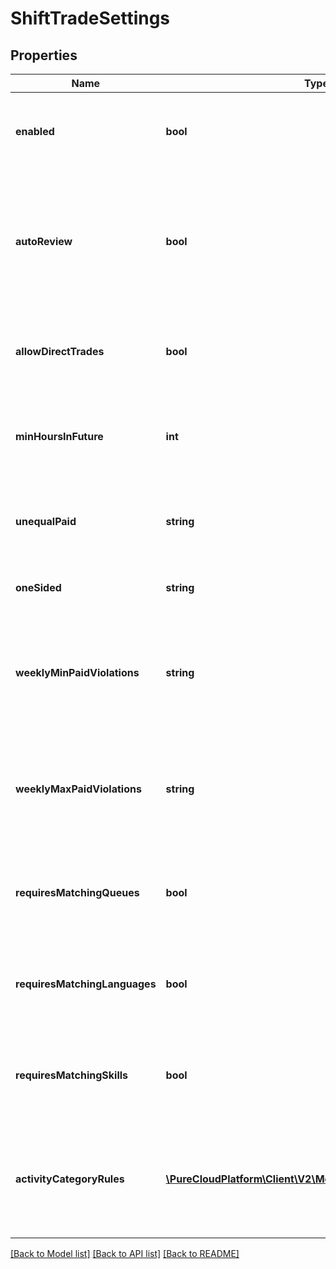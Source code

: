 # ShiftTradeSettings

## Properties
Name | Type | Description | Notes
------------ | ------------- | ------------- | -------------
**enabled** | **bool** | Whether shift trading is enabled for this management unit | [optional] 
**autoReview** | **bool** | Whether automatic shift trade review is enabled according to the rules defined in for this management unit | [optional] 
**allowDirectTrades** | **bool** | Whether direct shift trades between agents are allowed | [optional] 
**minHoursInFuture** | **int** | The minimum number of hours in the future shift trades are allowed | [optional] 
**unequalPaid** | **string** | How to handle shift trades which involve unequal paid times | [optional] 
**oneSided** | **string** | How to handle one-sided shift trades | [optional] 
**weeklyMinPaidViolations** | **string** | How to handle shift trades which result in violations of weekly minimum paid time constraint | [optional] 
**weeklyMaxPaidViolations** | **string** | How to handle shift trades which result in violations of weekly maximum paid time constraint | [optional] 
**requiresMatchingQueues** | **bool** | Whether to constrain shift trades to agents with matching queues | [optional] 
**requiresMatchingLanguages** | **bool** | Whether to constrain shift trades to agents with matching languages | [optional] 
**requiresMatchingSkills** | **bool** | Whether to constrain shift trades to agents with matching skills | [optional] 
**activityCategoryRules** | [**\PureCloudPlatform\Client\V2\Model\ShiftTradeActivityRule[]**](ShiftTradeActivityRule.md) | Rules that specify what to do with activity categories that are part of a shift defined in a trade | [optional] 

[[Back to Model list]](../README.md#documentation-for-models) [[Back to API list]](../README.md#documentation-for-api-endpoints) [[Back to README]](../README.md)


